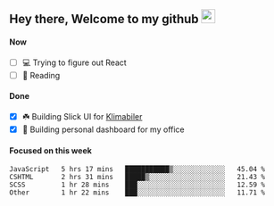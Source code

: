 ## Hey there, Welcome to my github <img src="https://media.giphy.com/media/hvRJCLFzcasrR4ia7z/giphy.gif" width="25px">

#### Now
- [ ] 💻 Trying to figure out React
- [ ] 📕 Reading

#### Done
- [x] ☘️ Building Slick UI for [Klimabiler](https://klimabiler.dk)
- [x] 🚀 Building personal dashboard for my office
 
 #### Focused on this week
<!--START_SECTION:waka-->

```text
JavaScript   5 hrs 17 mins   ███████████▒░░░░░░░░░░░░░   45.04 %
CSHTML       2 hrs 31 mins   █████▒░░░░░░░░░░░░░░░░░░░   21.43 %
SCSS         1 hr 28 mins    ███░░░░░░░░░░░░░░░░░░░░░░   12.59 %
Other        1 hr 22 mins    ███░░░░░░░░░░░░░░░░░░░░░░   11.71 %
```

<!--END_SECTION:waka-->

